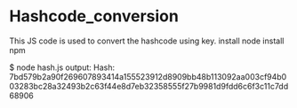 # Hashcode_conversion
This JS code is used to convert  the hashcode using key.
install node
install npm 

$ node hash.js
output:
Hash: 7bd579b2a90f269607893414a155523912d8909bb48b113092aa003cf94b003283bc28a32493b2c63f44e8d7eb32358555f27b9981d9fdd6c6f3c11c7dd68906 
